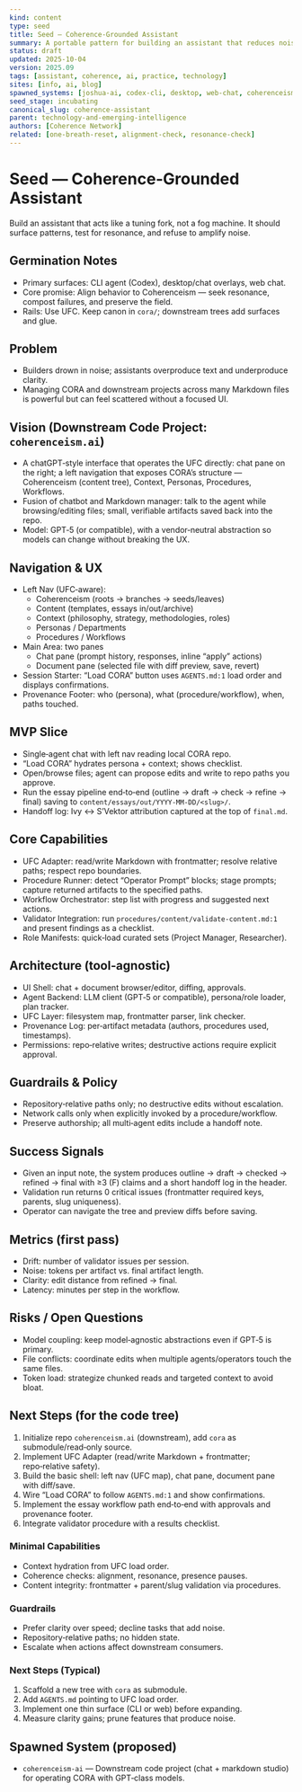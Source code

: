 ```yaml
---
kind: content
type: seed
title: Seed — Coherence‑Grounded Assistant
summary: A portable pattern for building an assistant that reduces noise and acts by Coherenceism; downstream code project provides a chat+markdown studio for managing CORA and projects.
status: draft
updated: 2025-10-04
version: 2025.09
tags: [assistant, coherence, ai, practice, technology]
sites: [info, ai, blog]
spawned_systems: [joshua-ai, codex-cli, desktop, web-chat, coherenceism-ai]
seed_stage: incubating
canonical_slug: coherence-assistant
parent: technology-and-emerging-intelligence
authors: [Coherence Network]
related: [one-breath-reset, alignment-check, resonance-check]
---
```


# Seed — Coherence‑Grounded Assistant

Build an assistant that acts like a tuning fork, not a fog machine. It should surface patterns, test for resonance, and refuse to amplify noise.

## Germination Notes
- Primary surfaces: CLI agent (Codex), desktop/chat overlays, web chat.
- Core promise: Align behavior to Coherenceism — seek resonance, compost failures, and preserve the field.
- Rails: Use UFC. Keep canon in `cora/`; downstream trees add surfaces and glue.

## Problem
- Builders drown in noise; assistants overproduce text and underproduce clarity.
- Managing CORA and downstream projects across many Markdown files is powerful but can feel scattered without a focused UI.

## Vision (Downstream Code Project: `coherenceism.ai`)
- A chatGPT‑style interface that operates the UFC directly: chat pane on the right; a left navigation that exposes CORA’s structure — Coherenceism (content tree), Context, Personas, Procedures, Workflows.
- Fusion of chatbot and Markdown manager: talk to the agent while browsing/editing files; small, verifiable artifacts saved back into the repo.
- Model: GPT‑5 (or compatible), with a vendor‑neutral abstraction so models can change without breaking the UX.

## Navigation & UX
- Left Nav (UFC‑aware):
  - Coherenceism (roots → branches → seeds/leaves)
  - Content (templates, essays in/out/archive)
  - Context (philosophy, strategy, methodologies, roles)
  - Personas / Departments
  - Procedures / Workflows
- Main Area: two panes
  - Chat pane (prompt history, responses, inline “apply” actions)
  - Document pane (selected file with diff preview, save, revert)
- Session Starter: “Load CORA” button uses `AGENTS.md:1` load order and displays confirmations.
- Provenance Footer: who (persona), what (procedure/workflow), when, paths touched.

## MVP Slice
- Single‑agent chat with left nav reading local CORA repo.
- “Load CORA” hydrates persona + context; shows checklist.
- Open/browse files; agent can propose edits and write to repo paths you approve.
- Run the essay pipeline end‑to‑end (outline → draft → check → refine → final) saving to `content/essays/out/YYYY-MM-DD/<slug>/`.
- Handoff log: Ivy ↔ S’Vektor attribution captured at the top of `final.md`.

## Core Capabilities
- UFC Adapter: read/write Markdown with frontmatter; resolve relative paths; respect repo boundaries.
- Procedure Runner: detect “Operator Prompt” blocks; stage prompts; capture returned artifacts to the specified paths.
- Workflow Orchestrator: step list with progress and suggested next actions.
- Validator Integration: run `procedures/content/validate-content.md:1` and present findings as a checklist.
- Role Manifests: quick‑load curated sets (Project Manager, Researcher).

## Architecture (tool‑agnostic)
- UI Shell: chat + document browser/editor, diffing, approvals.
- Agent Backend: LLM client (GPT‑5 or compatible), persona/role loader, plan tracker.
- UFC Layer: filesystem map, frontmatter parser, link checker.
- Provenance Log: per‑artifact metadata (authors, procedures used, timestamps).
- Permissions: repo‑relative writes; destructive actions require explicit approval.

## Guardrails & Policy
- Repository‑relative paths only; no destructive edits without escalation.
- Network calls only when explicitly invoked by a procedure/workflow.
- Preserve authorship; all multi‑agent edits include a handoff note.

## Success Signals
- Given an input note, the system produces outline → draft → checked → refined → final with ≥3 (F) claims and a short handoff log in the header.
- Validation run returns 0 critical issues (frontmatter required keys, parents, slug uniqueness).
- Operator can navigate the tree and preview diffs before saving.

## Metrics (first pass)
- Drift: number of validator issues per session.
- Noise: tokens per artifact vs. final artifact length.
- Clarity: edit distance from refined → final.
- Latency: minutes per step in the workflow.

## Risks / Open Questions
- Model coupling: keep model‑agnostic abstractions even if GPT‑5 is primary.
- File conflicts: coordinate edits when multiple agents/operators touch the same files.
- Token load: strategize chunked reads and targeted context to avoid bloat.

## Next Steps (for the code tree)
1) Initialize repo `coherenceism.ai` (downstream), add `cora` as submodule/read‑only source.
2) Implement UFC Adapter (read/write Markdown + frontmatter; repo‑relative safety).
3) Build the basic shell: left nav (UFC map), chat pane, document pane with diff/save.
4) Wire “Load CORA” to follow `AGENTS.md:1` and show confirmations.
5) Implement the essay workflow path end‑to‑end with approvals and provenance footer.
6) Integrate validator procedure with a results checklist.

### Minimal Capabilities
- Context hydration from UFC load order.
- Coherence checks: alignment, resonance, presence pauses.
- Content integrity: frontmatter + parent/slug validation via procedures.

### Guardrails
- Prefer clarity over speed; decline tasks that add noise.
- Repository‑relative paths; no hidden state.
- Escalate when actions affect downstream consumers.

### Next Steps (Typical)
1) Scaffold a new tree with `cora` as submodule.
2) Add `AGENTS.md` pointing to UFC load order.
3) Implement one thin surface (CLI or web) before expanding.
4) Measure clarity gains; prune features that produce noise.

## Spawned System (proposed)
- `coherenceism-ai` — Downstream code project (chat + markdown studio) for operating CORA with GPT‑class models.
